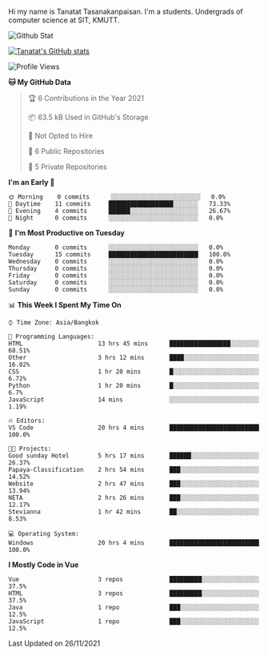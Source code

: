 Hi my name is Tanatat Tasanakanpaisan. I'm a students. Undergrads of computer science at SIT, KMUTT.

![Github Stat](https://github-profile-summary-cards.vercel.app/api/cards/profile-details?username=LilUzii-69&theme=dracula)

[![Tanatat's GitHub stats](https://github-readme-stats.vercel.app/api?username=LilUzii-69&show_icons=true&theme=radical)](https://github.com/anuraghazra/github-readme-stats)

<!--START_SECTION:waka-->
![Profile Views](http://img.shields.io/badge/Profile%20Views-1-blue)

**🐱 My GitHub Data** 

> 🏆 6 Contributions in the Year 2021
 > 
> 📦 63.5 kB Used in GitHub's Storage 
 > 
> 🚫 Not Opted to Hire
 > 
> 📜 6 Public Repositories 
 > 
> 🔑 5 Private Repositories  
 > 
**I'm an Early 🐤** 

```text
🌞 Morning    0 commits      ░░░░░░░░░░░░░░░░░░░░░░░░░   0.0% 
🌆 Daytime    11 commits     ██████████████████░░░░░░░   73.33% 
🌃 Evening    4 commits      ██████░░░░░░░░░░░░░░░░░░░   26.67% 
🌙 Night      0 commits      ░░░░░░░░░░░░░░░░░░░░░░░░░   0.0%

```
📅 **I'm Most Productive on Tuesday** 

```text
Monday       0 commits      ░░░░░░░░░░░░░░░░░░░░░░░░░   0.0% 
Tuesday      15 commits     █████████████████████████   100.0% 
Wednesday    0 commits      ░░░░░░░░░░░░░░░░░░░░░░░░░   0.0% 
Thursday     0 commits      ░░░░░░░░░░░░░░░░░░░░░░░░░   0.0% 
Friday       0 commits      ░░░░░░░░░░░░░░░░░░░░░░░░░   0.0% 
Saturday     0 commits      ░░░░░░░░░░░░░░░░░░░░░░░░░   0.0% 
Sunday       0 commits      ░░░░░░░░░░░░░░░░░░░░░░░░░   0.0%

```


📊 **This Week I Spent My Time On** 

```text
⌚︎ Time Zone: Asia/Bangkok

💬 Programming Languages: 
HTML                     13 hrs 45 mins      █████████████████░░░░░░░░   68.51% 
Other                    3 hrs 12 mins       ████░░░░░░░░░░░░░░░░░░░░░   16.02% 
CSS                      1 hr 20 mins        █░░░░░░░░░░░░░░░░░░░░░░░░   6.72% 
Python                   1 hr 20 mins        █░░░░░░░░░░░░░░░░░░░░░░░░   6.7% 
JavaScript               14 mins             ░░░░░░░░░░░░░░░░░░░░░░░░░   1.19%

🔥 Editors: 
VS Code                  20 hrs 4 mins       █████████████████████████   100.0%

🐱‍💻 Projects: 
Good sunday Hotel        5 hrs 17 mins       ██████░░░░░░░░░░░░░░░░░░░   26.37% 
Papaya-Classification    2 hrs 54 mins       ███░░░░░░░░░░░░░░░░░░░░░░   14.52% 
Website                  2 hrs 47 mins       ███░░░░░░░░░░░░░░░░░░░░░░   13.94% 
NETA                     2 hrs 26 mins       ███░░░░░░░░░░░░░░░░░░░░░░   12.17% 
Stevianna                1 hr 42 mins        ██░░░░░░░░░░░░░░░░░░░░░░░   8.53%

💻 Operating System: 
Windows                  20 hrs 4 mins       █████████████████████████   100.0%

```

**I Mostly Code in Vue** 

```text
Vue                      3 repos             █████████░░░░░░░░░░░░░░░░   37.5% 
HTML                     3 repos             █████████░░░░░░░░░░░░░░░░   37.5% 
Java                     1 repo              ███░░░░░░░░░░░░░░░░░░░░░░   12.5% 
JavaScript               1 repo              ███░░░░░░░░░░░░░░░░░░░░░░   12.5%

```



 Last Updated on 26/11/2021
<!--END_SECTION:waka-->